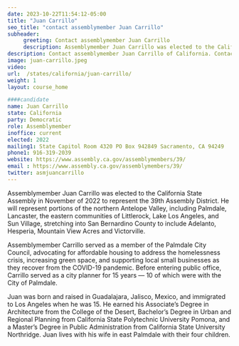 ```yaml
---
date: 2023-10-22T11:54:12-05:00
title: "Juan Carrillo"
seo_title: "contact assemblymember Juan Carrillo"
subheader:
     greeting: Contact assemblymember Juan Carrillo
     description: Assemblymember Juan Carrillo was elected to the California State Assembly in November of 2022 to represent the 39th Assembly District.
description: Contact assemblymember Juan Carrillo of California. Contact information for Juan Carrillo includes email address, phone number, and mailing address.
image: juan-carrillo.jpeg
video:
url:  /states/california/juan-carrillo/
weight: 1
layout: course_home

####candidate
name: Juan Carrillo
state: California
party: Democratic
role: Assemblymember
inoffice: current
elected: 2022
mailing1: State Capitol Room 4320 PO Box 942849 Sacramento, CA 94249
phone1: 916-319-2039
website: https://www.assembly.ca.gov/assemblymembers/39/
email : https://www.assembly.ca.gov/assemblymembers/39/
twitter: asmjuancarrillo
---
```


Assemblymember Juan Carrillo was elected to the California State Assembly in November of 2022 to represent the 39th Assembly District. He will represent portions of the northern Antelope Valley, including Palmdale, Lancaster, the eastern communities of Littlerock, Lake Los Angeles, and Sun Village, stretching into San Bernardino County to include Adelanto, Hesperia, Mountain View Acres and Victorville.

Assemblymember Carrillo served as a member of the Palmdale City Council, advocating for affordable housing to address the homelessness crisis, increasing green space, and supporting local small businesses as they recover from the COVID-19 pandemic. Before entering public office, Carrillo served as a city planner for 15 years — 10 of which were with the City of Palmdale.

Juan was born and raised in Guadalajara, Jalisco, Mexico, and immigrated to Los Angeles when he was 15. He earned his Associate’s Degree in Architecture from the College of the Desert, Bachelor’s Degree in Urban and Regional Planning from California State Polytechnic University Pomona, and a Master’s Degree in Public Administration from California State University Northridge. Juan lives with his wife in east Palmdale with their four children.
